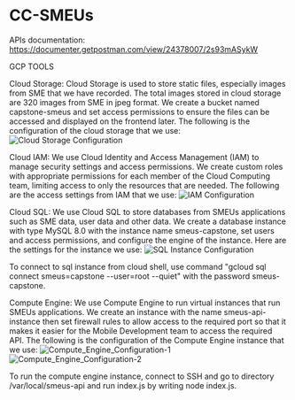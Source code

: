 # CC-SMEUs

APIs documentation: https://documenter.getpostman.com/view/24378007/2s93mASykW


GCP TOOLS

Cloud Storage:
Cloud Storage is used to store static files, especially images from SME that we have recorded. The total images stored in cloud storage are 320 images from SME in jpeg format. We create a bucket named capstone-smeus and set access permissions to ensure the files can be accessed and displayed on the frontend later. The following is the configuration of the cloud storage that we use:
![Cloud Storage Configuration](https://github.com/Skycyon/CC-SMEUs/assets/102421135/c78b1f07-8423-4a23-90fd-462c334e3ffe)



Cloud IAM:
We use Cloud Identity and Access Management (IAM) to manage security settings and access permissions. We create custom roles with appropriate permissions for each member of the Cloud Computing team, limiting access to only the resources that are needed. The following are the access settings from IAM that we use:
![IAM Configuration](https://github.com/Skycyon/CC-SMEUs/assets/102421135/3d1ddbe3-fc30-4e10-8d60-871e2b4ad5c2)



Cloud SQL:
We use Cloud SQL to store databases from SMEUs applications such as SME data, user data and other data. We create a database instance with type MySQL 8.0 with the instance name smeus-capstone, set users and access permissions, and configure the engine of the instance. Here are the settings for the instance we use:
![SQL Instance Configuration](https://github.com/Skycyon/CC-SMEUs/assets/102421135/639ba082-e40f-4273-b010-08e6709b5f60)

To connect to sql instance from cloud shell, use command "gcloud sql connect smeus=capstone  --user=root --quiet" with the password smeus-capstone.



Compute Engine:
We use Compute Engine to run virtual instances that run SMEUs applications. We create an instance with the name smeus-api-instance then set firewall rules to allow access to the required port so that it makes it easier for the Mobile Development team to access the required API. The following is the configuration of the Compute Engine instance that we use:
![Compute_Engine_Configuration-1](https://github.com/Skycyon/CC-SMEUs/assets/102421135/7356424f-c250-4358-873c-2e00d945fc1a)
![Compute_Engine_Configuration-2](https://github.com/Skycyon/CC-SMEUs/assets/102421135/5e7fe109-6616-49bd-88a6-0f2ab9f38da5)


To run the compute engine instance, connect to SSH and go to directory /var/local/smeus-api and run index.js by writing node index.js.




